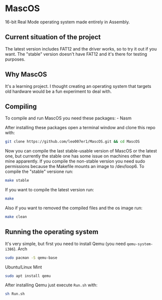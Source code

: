 # MascOS

16-bit Real Mode operating system made entirely in Assembly.

## Current situation of the project

The latest version includes FAT12 and the driver works, so to try it out if you want. The "stable" version doesn't have FAT12 and it's there for testing purposes.

## Why MascOS

It's a learning project. I thought creating an operating system that targets old hardware would be a fun experiment to deal with.

## Compiling

To compile and run MascOS you need these packages:
    - Nasm

After installing these packages open a terminal window and clone this repo with:
```sh
git clone https://github.com/leo007er1/MascOS.git && cd MascOS
```

Now you can compile the last stable-usable version of MascOS or the latest one, but currently the stable one has some issue on machines other than mine apparently. If you compile the non-stable version you need sudo permissions because the Makefile mounts an image to /dev/loop6. To compile the "stable" versione run:
```sh
make stable
```

If you want to compile the latest version run:
```sh
make
```

Also if you want to removed the compiled files and the os image run:
```sh
make clean
```

## Running the operating system

It's very simple, but first you need to install Qemu (you need `qemu-system-i386`).
Arch
```sh
sudo pacman -S qemu-base
```

Ubuntu/Linux Mint
```sh
sudo apt install qemu
```

After installing Qemu just execute `Run.sh` with:
```sh
sh Run.sh
```